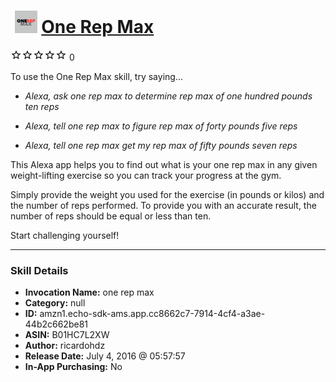 # &nbsp;<img src="skill_icon" alt="One Rep Max icon" width="36"> [One Rep Max](http://alexa.amazon.com/#skills/amzn1.echo-sdk-ams.app.cc8662c7-7914-4cf4-a3ae-44b2c662be81)
![0 stars](../../images/ic_star_border_black_18dp_1x.png)![0 stars](../../images/ic_star_border_black_18dp_1x.png)![0 stars](../../images/ic_star_border_black_18dp_1x.png)![0 stars](../../images/ic_star_border_black_18dp_1x.png)![0 stars](../../images/ic_star_border_black_18dp_1x.png) 0

To use the One Rep Max skill, try saying...

* *Alexa, ask one rep max to determine rep max of one hundred pounds ten reps*

* *Alexa, tell one rep max to figure rep max of forty pounds five reps*

* *Alexa, tell one rep max get my rep max of fifty pounds seven reps*

This Alexa app helps you to find out what is your one rep max in any given weight-lifting exercise so you can track your progress at the gym.

Simply provide the weight you used for the exercise (in pounds or kilos) and the number of reps performed. To provide you with an accurate result, the number of reps should be equal or less than ten.

Start challenging yourself!

***

### Skill Details

* **Invocation Name:** one rep max
* **Category:** null
* **ID:** amzn1.echo-sdk-ams.app.cc8662c7-7914-4cf4-a3ae-44b2c662be81
* **ASIN:** B01HC7L2XW
* **Author:** ricardohdz
* **Release Date:** July 4, 2016 @ 05:57:57
* **In-App Purchasing:** No
